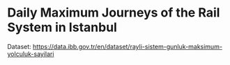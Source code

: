 # Daily Maximum Journeys of the Rail System in Istanbul
Dataset: https://data.ibb.gov.tr/en/dataset/rayli-sistem-gunluk-maksimum-yolculuk-sayilari

